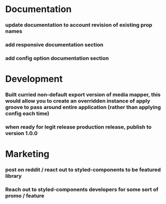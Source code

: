 # Documentation
### update documentation to account revision of existing prop names
### add responsive documentation section
### add config option documentation section

# Development
### Built curried non-default export version of media mapper, this would allow you to create an overridden instance of apply groove to pass around entire application (rather than applying config each time)
### when ready for legit release production release, publish to version 1.0.0

# Marketing
### post on reddit / react out to styled-components to be featured library
### Reach out to styled-components developers for some sort of promo / feature 